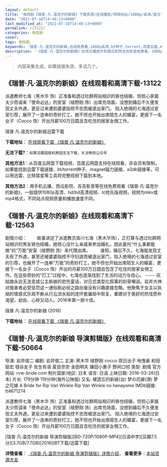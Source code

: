 ```yaml
---
layout: default
title: '电视剧《瑞普·凡·温克尔的新娘》下载资源/在线播放/视频地址/1080p/高清/蓝光'
date: "2021-07-10T14:40:13+0800"
last_modified_at: "2021-07-10T14:40:13+0800"
permalink: /13122/
categories: 电视剧
cover:
tags: 电视剧
keywords: '瑞普·凡·温克尔的新娘,在线免费看,1080p高清,bt种子,torrent,百度云盘,magnet,磁力链,迅雷下载资源'
description: '《瑞普·凡·温克尔的新娘》在线云播放手机西瓜影院吉吉影音免费看，1080p高清bd/hd未删减完整版和tc抢先枪版，mkv/mp4格式，附带bt/torrent种子、magnet/磁力链、百度云盘、网盘资源迅雷下载链接'
---
```


>内容采集生成，如果链接失效，多试几个。


## 《瑞普·凡·温克尔的新娘》在线观看和高清下载-13122

派遣教师七海（黑木华 饰）正准备和透过社群网站相识的铁也结婚，但担心家属太少而请来「使命必达」的安室（绫野刚 饰）出席充场面，没想到婚后不久便发现丈夫外遇，更反过来遭到婆婆指控不忠而被逐出家门。 陷入绝境的七海透过安室引荐，展开了一连串的奇妙打工，她不但也开始出席陌生人的婚宴，更接下一名女子（Cocco 饰）开出月薪100万日圆且含吃住的居家女佣工作。<!---剧情end--->


瑞普·凡·温克尔的新娘迅雷下载

**下载地址**： [在线观看下载 《瑞普·凡·温克尔的新娘》](https://www.993dy.com//vod-detail-id-8092.html) 


**无法下载?**：`如果迅雷因版权原因无法下载，关注微信公众号 `

**其他方法1**：从百度云网盘下载视频，百度云网盘支持在线观看，非会员有限制，如果能找到迅雷下载链接、bt/torrent种子、magnet磁力链接、e2dk链接等，可以用迅雷、比特彗星等工具将完整视频下载到本地。

**其他方法2**：用手机云播、西瓜影院、吉吉影音等在线免费观看《瑞普·凡·温克尔的新娘》，一般提供1080p高清、hd/bd高清视频、tc抢先版视频，视频为mkv或mp4格式，不同站点视频质量和播放速度不同。


## 《瑞普·凡·温克尔的新娘》在线观看和高清下载-12563

剧情介绍： 　　故事讲述了派遣教员皆川七海（黑木华饰），正打算与透过社群网站相识的男友铁也结婚，她担心没什么亲戚来参加婚礼，因此委托“什么事都能做”的“万能”安室（绫野刚 饰）来代理出席。 　　谁知，婚后不久，七海就发现丈夫有了外遇，甚至还被婆婆指控不守妇道而被逐出家门，陷入绝境的七海透过安室的引荐，也展开了一连串“万能”的奇妙打工，她不但也开始出席陌生人的婚宴，更接下一名女子（Cocco 饰）开出的月薪100万日圆且包含了吃住的居家女佣工作。在这些奇妙的“打工”过程中，七海也逐渐找到了生活的动力与信心。 ----- 灰姑娘永远无法变成公主新娘的悲伤童话，对日式类型化叙事的刻骨嘲讽。岩井大神对施害者必受惩罚这一通俗剧必经之路丝毫没有兴趣直接忽略。他聚焦于女主以执拗的情感式乐观不断从行云流水般的连环套骗局中恢复，重建对于美好的热忱质朴渴望。幼齿、心碎又动人。2016年第一部十佳。


瑞普·凡·温克尔的新娘 (2016)

**下载地址**： [在线观看下载 《瑞普·凡·温克尔的新娘》](https://www.btbtdy.me/btdy/dy6793.html) 


## 《瑞普·凡·温克尔的新娘 导演剪辑版》在线观看和高清下载-50664

导演: 岩井俊二 编剧: 岩井俊二 主演: 黑木华 绫野刚 cocco 原日出子 地曳豪 和田聪宏 毬谷友子 佐生有语 夏目奈奈 金田明夫 镰田小惠子 野间口彻 类型: 剧情 官方网站: rvw-bride.com 制片国家/地区: 日本 语言: 日语 上映日期: 2016-03-26(日本) 片长: 179分钟 119分钟(海外公映版) 又名: 被遗忘的新娘(台) 梦の花嫁(港) 梦之花嫁 A Bride for Rip Van Winkle Rip Van Winkle no hanayome IMDb链接: tt4671274

派遣教师七海（黑木华 饰）正准备和透过社群网站相识的铁也结婚，但担心家属太少而请来「使命必达」的安室（绫野刚 饰）出席充场面，没想到婚后不久便发现丈夫外遇，更反过来遭到婆婆指控不忠而被逐出家门。 陷入绝境的七海透过安室引荐，展开了一连串的奇妙打工，她不但也开始出席陌生人的婚宴，更接下一名女子（Cocco 饰）开出月薪100万日圆且含吃住的居家女佣工作。


[瑞普·凡·温克尔的新娘 导演剪辑版][BD-720P/1080P-MP4][日语中字][豆瓣7.5分][3.7GB/7.7GB][2016][BT下载/迅雷下载]

**详情查看**： [《瑞普·凡·温克尔的新娘 导演剪辑版》详情介绍](/movie/50664/)， **查看更多**：[本站资源大全](/movie/t/all/)

